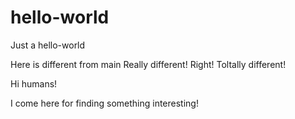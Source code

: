 # hello-world
Just a hello-world

Here is different from main
Really different!
Right!
Toltally different!

Hi humans!

I come here for finding something interesting!
